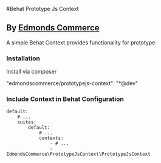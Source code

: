 #Behat Prototype Js Context
## By [Edmonds Commerce](https://www.edmondscommerce.co.uk)

A simple Behat Context provides functionality for prototype

### Installation

Install via composer

"edmondscommerce/prototypejs-context": "*@dev"


### Include Context in Behat Configuration

```
default:
    # ...
    suites:
        default:
            # ...
            contexts:
                - # ...
                - EdmondsCommerce\PrototypeJsContext\PrototypeJsContext
